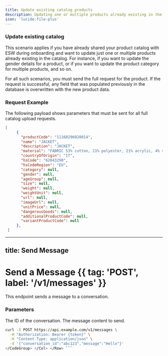 ```yaml
---
title: Update existing catalog products
description: Updating one or multiple products already existing in the catalog.
icon: 'lucide:file-plus'
---
```


### Update existing catalog

This scenario applies if you have already shared your product catalog with ESW during onboarding and want to update just one or multiple products already existing in the catalog. For instance, if you want to update the gender details for a product, or if you want to update the product category for multiple products, and so on.

For all such scenarios, you must send the full request for the product. If the request is successful, any field that was populated previously in the database is overwritten with the new product data.

### Request Example

The following payload shows parameters that must be sent for all full catalog upload requests.

```json [Required Example] height=150 collapse
[
     {
       "productCode": "11160296020014",
       "name": "JACKET",
       "description": "JACKET",
       "material": "FABRIC 53% cotton, 21% polyester, 21% acrylic, 4% viscose, 1% polyester, lining 100% polyester",
       "countryOfOrigin": "IT",
       "hsCode": "62043290",
       "hsCodeRegion": "EU",
       "category": null,
       "gender": null,
       "ageGroup": null,
       "size": null,
       "weight": null,
       "weightUnit": null,
       "url": null,
       "imageUrl": null,
       "unitPrice": null,
       "dangerousGoods": null,
       "additionalProductCode": null,
       "variantProductCode": null
     },
 ]
 ```

 ---
title: Send Message
---

# Send a Message {{ tag: 'POST', label: '/v1/messages' }}

This endpoint sends a message to a conversation.

<Row>
  <Col>

### Parameters

<Properties>
  <Property name="conversation_id" type="string">
    The ID of the conversation.
  </Property>
  <Property name="message" type="string">
    The message content to send.
  </Property>
</Properties>

  </Col>
  <Col sticky>

<CodeGroup title="Send a Message" tag="POST" label="/v1/messages">

```bash
curl -X POST https://api.example.com/v1/messages \
  -H "Authorization: Bearer {token}" \
  -H "Content-Type: application/json" \
  -d '{"conversation_id":"abc123","message":"Hello"}'
</CodeGroup> </Col> </Row> ```